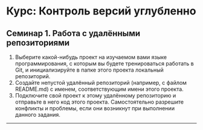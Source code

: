 # Курс: Контроль версий углубленно

## Семинар 1. Работа с удалёнными репозиториями

1. Выберите какой-нибудь проект на изучаемом вами языке программирования, с которым вы будете
тренироваться работать в Git, и инициализируйте в папке этого проекта локальный репозиторий.
2. Создайте непустой удалённый репозиторий (например, с файлом README.md) с именем, соответствующим
имени этого проекта.
3. Подключите свой проект к этому удалённому репозиторию и отправьте в него код этого проекта.
Самостоятельно разрешите конфликты и проблемы, если они возникнут при выполнении данного задания.
----------
